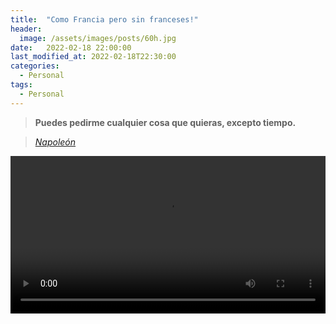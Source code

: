 ```yaml
---
title:  "Como Francia pero sin franceses!" 
header:
  image: /assets/images/posts/60h.jpg
date:   2022-02-18 22:00:00
last_modified_at: 2022-02-18T22:30:00
categories:
  - Personal
tags:
  - Personal
---
```


> **Puedes pedirme cualquier cosa que quieras, excepto tiempo.**

> <cite><a href="https://es.wikipedia.org/wiki/Napole%C3%B3n_Bonaparte" target="_blank">Napoleón</a></cite>

<div class="lordvideo">
   <video  style="display:block; width:100%; height:auto;" controls loop="loop">
       <source src="{{ site.baseurl }}/assets/videos/60h.mp4" type="video/mp4" />
   </video>
</div>
